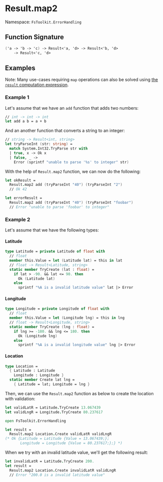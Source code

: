 # Result.map2

Namespace: `FsToolkit.ErrorHandling`

## Function Signature

```fsharp
('a -> 'b -> 'c) -> Result<'a, 'd> -> Result<'b, 'd>
    -> Result<'c, 'd>
```

## Examples

Note: Many use-cases requiring `map` operations can also be solved using [the `result` computation expression](../result/ce.md).

### Example 1

Let's assume that we have an `add` function that adds two numbers:

```fsharp
// int -> int -> int
let add a b = a + b
```

And an another function that converts a string to an integer:

```fsharp
// string -> Result<int, string>
let tryParseInt (str: string) =
  match System.Int32.TryParse str with
  | true, x -> Ok x
  | false, _ ->
    Error (sprintf "unable to parse '%s' to integer" str)
```

With the help of `Result.map2` function, we can now do the following:

```fsharp
let okResult =
  Result.map2 add (tryParseInt "40") (tryParseInt "2")
  // Ok 42

let errorResult =
  Result.map2 add (tryParseInt "40") (tryParseInt "foobar")
  // Error "unable to parse 'foobar' to integer"
```

### Example 2

Let's assume that we have the following types:

#### Latitude

```fsharp
type Latitude = private Latitude of float with
  // float
  member this.Value = let (Latitude lat) = this in lat
  // float -> Result<Latitude, string>
  static member TryCreate (lat : float) =
    if lat > -90. && lat <= 90. then
      Ok (Latitude lat)
    else
      sprintf "%A is a invalid latitude value" lat |> Error
```

#### Longitude

```fsharp
type Longitude = private Longitude of float with
  // float
  member this.Value = let (Longitude lng) = this in lng
  // float -> Result<Longitude, string>
  static member TryCreate (lng : float) =
    if lng >= -180. && lng <= 180. then
      Ok (Longitude lng)
    else
      sprintf "%A is a invalid longitude value" lng |> Error
```

#### Location

```fsharp
type Location =
  { Latitude : Latitude
    Longitude : Longitude }
  static member Create lat lng =
    { Latitude = lat; Longitude = lng }
```

Then, we can use the `Result.map2` function as below to create the location with validation:

```fsharp
let validLatR = Latitude.TryCreate 13.067439
let validLngR = Longitude.TryCreate 80.237617

open FsToolkit.ErrorHandling

let result =
  Result.map2 Location.Create validLatR validLngR
(* Ok {Latitude = Latitude {Value = 13.067439;};
       Longitude = Longitude {Value = 80.237617;};} *)
```

When we try with an invalid latitude value, we'll get the following result:

```fsharp
let invalidLatR = Latitude.TryCreate 200.
let result =
  Result.map2 Location.Create invalidLatR validLngR
  // Error "200.0 is a invalid latitude value"
```
